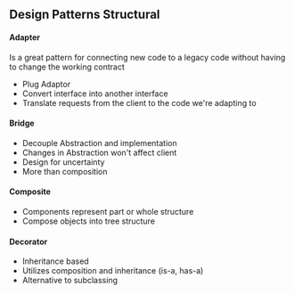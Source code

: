  Design Patterns Structural
-

#### Adapter
Is a great pattern for connecting new code to a legacy code 
without having to change the working contract

* Plug Adaptor
* Convert interface into another interface
* Translate requests from the client to the code we're adapting to


#### Bridge
* Decouple Abstraction and implementation
* Changes in Abstraction won't affect client
* Design for uncertainty 
* More than composition

#### Composite
* Components represent part or whole structure
* Compose objects into tree structure

#### Decorator
* Inheritance based
* Utilizes composition and inheritance (is-a, has-a)
* Alternative to subclassing

